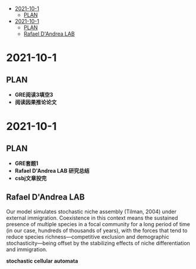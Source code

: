 - [2021-10-1](#2021-10-1)
  - [PLAN](#plan)
- [2021-10-1](#2021-10-1-1)
  - [PLAN](#plan-1)
  - [Rafael D'Andrea LAB](#rafael-dandrea-lab)
# 2021-10-1
## PLAN
+ **GRE阅读3填空3**
+ **阅读因果推论论文**

# 2021-10-1
## PLAN
+ **GRE套题1**
+ **Rafael D'Andrea LAB 研究总结**
+ **csbj文章投完**

## Rafael D'Andrea LAB
Our model simulates stochastic niche assembly (Tilman, 2004) under external immigration. Coexistence in this context means the sustained presence of multiple species in a focal community for a long period of time (in our case, hundreds of thousands of years), with the forces that tend to reduce species richness—competitive exclusion and demographic stochasticity—being offset by the stabilizing effects of niche differentiation and immigration.

**stochastic cellular automata**